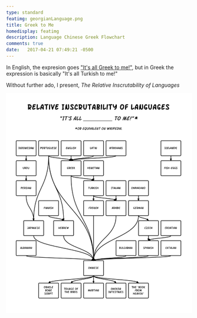 ```yaml
---
type: standard
featimg: georgianLanguage.png
title: Greek to Me
homedisplay: featimg
description: Language Chinese Greek Flowchart 
comments: true
date:   2017-04-21 07:49:21 -0500
---
```


In English, the expresion goes ["It's all Greek to me!"](https://en.wikipedia.org/wiki/Greek_to_me), but in Greek the expression is basically "It's all Turkish to me!" 

Without further ado, I present, *The Relative Inscrutability of Languages*

![Icelanders apparently did not connect with many other cultures](/img/inscrutable.svg)